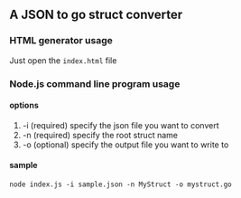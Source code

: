 ## A JSON to go struct converter

### HTML generator usage

Just open the `index.html` file

### Node.js command line program usage

#### options

1. -i (required) specify the json file you want to convert
2. -n (required) specify the root struct name
3. -o (optional) specify the output file you want to write to

#### sample

`node index.js -i sample.json -n MyStruct -o mystruct.go`
